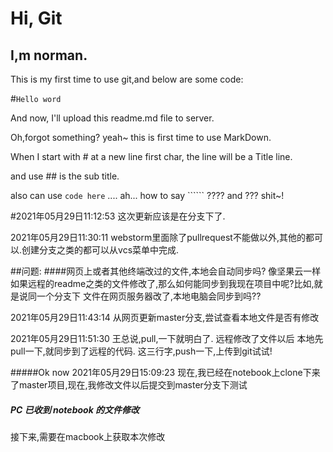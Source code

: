 # Hi, Git
## I,m norman.
This is my first time to use git,and below are some code:

#`Hello word`

And now, I'll upload this readme.md file to server.

 Oh,forgot something? yeah~   this is first time to use MarkDown.
 
 When I start with # at a new line first char, the line will be a Title line.
 
and use ## is the sub title.

also can use `code here` .... ah... how to say `````` ???? and ??? shit~!  

#2021年05月29日11:12:53
这次更新应该是在分支下了.

2021年05月29日11:30:11 webstorm里面除了pullrequest不能做以外,其他的都可以.创建分支之类的都可以从vcs菜单中完成.

##问题:
####网页上或者其他终端改过的文件,本地会自动同步吗? 像坚果云一样
如果远程的readme之类的文件修改了,那么如何能同步到我现在项目中呢?比如,就是说同一个分支下
文件在网页服务器改了,本地电脑会同步到吗??

2021年05月29日11:43:14
从网页更新master分支,尝试查看本地文件是否有修改


2021年05月29日11:51:30  王总说,pull,一下就明白了.
远程修改了文件以后 本地先pull一下,就同步到了远程的代码.
这三行字,push一下,上传到git试试!


#####Ok now 2021年05月29日15:09:23
现在,我已经在notebook上clone下来了master项目,现在,我修改文件以后提交到master分支下测试


##### PC 已收到 notebook 的文件修改
接下来,需要在macbook上获取本次修改 